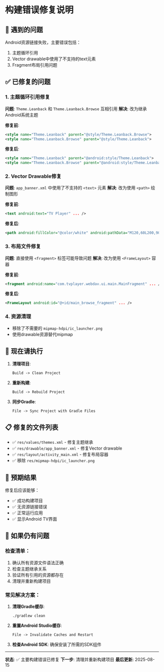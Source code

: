 # 构建错误修复说明

## 🚨 遇到的问题
Android资源链接失败，主要错误包括：
1. 主题循环引用
2. Vector drawable中使用了不支持的text元素
3. Fragment布局引用问题

## ✅ 已修复的问题

### 1. 主题循环引用修复
**问题**: `Theme.Leanback` 和 `Theme.Leanback.Browse` 互相引用
**解决**: 改为继承Android系统主题

**修复前**:
```xml
<style name="Theme.Leanback" parent="@style/Theme.Leanback.Browse">
<style name="Theme.Leanback.Browse" parent="@style/Theme.Leanback">
```

**修复后**:
```xml
<style name="Theme.Leanback" parent="@android:style/Theme.Leanback">
<style name="Theme.Leanback.Browse" parent="@android:style/Theme.Leanback.Browse">
```

### 2. Vector Drawable修复
**问题**: `app_banner.xml` 中使用了不支持的 `<text>` 元素
**解决**: 改为使用 `<path>` 绘制图形

**修复前**:
```xml
<text android:text="TV Player" ... />
```

**修复后**:
```xml
<path android:fillColor="@color/white" android:pathData="M120,60L200,90L120,120z"/>
```

### 3. 布局文件修复
**问题**: 直接使用 `<fragment>` 标签可能导致问题
**解决**: 改为使用 `<FrameLayout>` 容器

**修复前**:
```xml
<fragment android:name="com.tvplayer.webdav.ui.main.MainFragment" ... />
```

**修复后**:
```xml
<FrameLayout android:id="@+id/main_browse_fragment" ... />
```

### 4. 资源清理
- 移除了不需要的 `mipmap-hdpi/ic_launcher.png`
- 使用drawable资源替代mipmap

## 🔄 现在请执行

1. **清理项目**:
   ```
   Build -> Clean Project
   ```

2. **重新构建**:
   ```
   Build -> Rebuild Project
   ```

3. **同步Gradle**:
   ```
   File -> Sync Project with Gradle Files
   ```

## 📋 修复的文件列表

- ✅ `res/values/themes.xml` - 修复主题继承
- ✅ `res/drawable/app_banner.xml` - 修复Vector drawable
- ✅ `res/layout/activity_main.xml` - 修复布局容器
- ✅ 移除 `res/mipmap-hdpi/ic_launcher.png`

## 🎯 预期结果

修复后应该能够：
- ✅ 成功构建项目
- ✅ 无资源链接错误
- ✅ 正常运行应用
- ✅ 显示Android TV界面

## 🚨 如果仍有问题

### 检查清单：
1. 确认所有资源文件语法正确
2. 检查主题继承关系
3. 验证所有引用的资源都存在
4. 清理并重新构建项目

### 常见解决方案：
1. **清理Gradle缓存**:
   ```
   ./gradlew clean
   ```

2. **重置Android Studio缓存**:
   ```
   File -> Invalidate Caches and Restart
   ```

3. **检查Android SDK**:
   确保安装了所需的SDK组件

---
**状态**: ✅ 主要构建错误已修复
**下一步**: 清理并重新构建项目
**最后更新**: 2025-08-15
